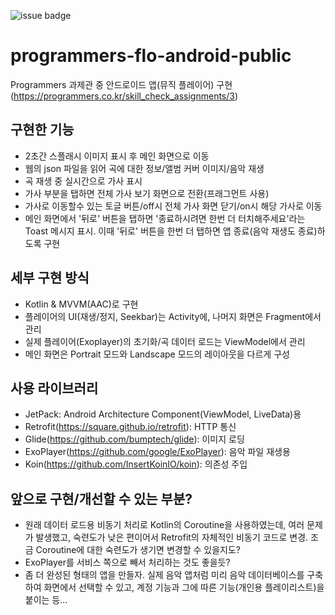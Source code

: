 ![issue badge](https://img.shields.io/github/license/kong0512/programmers-flo-android-public)

# programmers-flo-android-public
Programmers 과제관 중 안드로이드 앱(뮤직 플레이어) 구현(https://programmers.co.kr/skill_check_assignments/3)

## 구현한 기능
 - 2초간 스플래시 이미지 표시 후 메인 화면으로 이동
 - 웹의 json 파일을 읽어 곡에 대한 정보/앨범 커버 이미지/음악 재생
 - 곡 재생 중 실시간으로 가사 표시
 - 가사 부분을 탭하면 전체 가사 보기 화면으로 전환(프래그먼트 사용)
 - 가사로 이동할수 있는 토글 버튼/off시 전체 가사 화면 닫기/on시 해당 가사로 이동
 - 메인 화면에서 '뒤로' 버튼을 탭하면 '종료하시려면 한번 더 터치해주세요'라는 Toast 메시지 표시. 이때 '뒤로' 버튼을 한번 더 탭하면 앱 종료(음악 재생도 종료)하도록 구현
 
## 세부 구현 방식
 - Kotlin & MVVM(AAC)로 구현
 - 플레이어의 UI(재생/정지, Seekbar)는 Activity에, 나머지 화면은 Fragment에서 관리
 - 실제 플레이어(Exoplayer)의 초기화/곡 데이터 로드는 ViewModel에서 관리
 - 메인 화면은 Portrait 모드와 Landscape 모드의 레이아웃을 다르게 구성
 
## 사용 라이브러리
 - JetPack: Android Architecture Component(ViewModel, LiveData)용
 - Retrofit(https://square.github.io/retrofit): HTTP 통신
 - Glide(https://github.com/bumptech/glide): 이미지 로딩
 - ExoPlayer(https://github.com/google/ExoPlayer): 음악 파일 재생용
 - Koin(https://github.com/InsertKoinIO/koin): 의존성 주입
 
## 앞으로 구현/개선할 수 있는 부분?
 - 원래 데이터 로드용 비동기 처리로 Kotlin의 Coroutine을 사용하였는데, 여러 문제가 발생했고, 숙련도가 낮은 편이어서 Retrofit의 자체적인 비동기 코드로 변경. 조금 Coroutine에 대한 숙련도가 생기면 변경할 수 있을지도?
 - ExoPlayer를 서비스 쪽으로 빼서 처리하는 것도 좋을듯?
 - 좀 더 완성된 형태의 앱을 만들자. 실제 음악 앱처럼 미리 음악 데이터베이스를 구축하여 화면에서 선택할 수 있고, 계정 기능과 그에 따른 기능(개인용 플레이리스트)을 붙이는 등...
